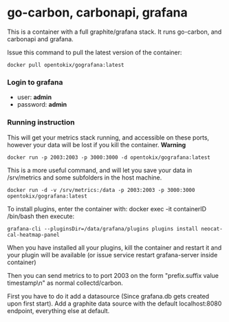 # go-carbon, carbonapi, grafana

This is a container with a full graphite/grafana stack. It runs go-carbon, and carbonapi and grafana.

Issue this command to pull the latest version of the container:

    docker pull opentokix/gografana:latest


### Login to grafana

* user: **admin**
* password: **admin**

### Running instruction

This will get your metrics stack running, and accessible on these ports, however your data will be lost if you kill the container. **Warning**

    docker run -p 2003:2003 -p 3000:3000 -d opentokix/gografana:latest

This is a more useful command, and will let you save your data in /srv/metrics and some subfolders in the host machine.

    docker run -d -v /srv/metrics:/data -p 2003:2003 -p 3000:3000 opentokix/gografana:latest

To install plugins, enter the container with: docker exec -it containerID /bin/bash
then execute:

    grafana-cli --pluginsDir=/data/grafana/plugins plugins install neocat-cal-heatmap-panel

When you have installed all your plugins, kill the container and restart it and your plugin will be available (or issue service restart grafana-server inside container)

Then you can send metrics to to port 2003 on the form "prefix.suffix value timestamp\n" as normal collectd/carbon.


First you have to do it add a datasource (Since grafana.db gets created upon first start). Add a graphite data source with the default localhost:8080 endpoint, everything else at default.

